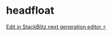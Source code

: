 # headfloat

[Edit in StackBlitz next generation editor ⚡️](https://stackblitz.com/~/github.com/thomhdnk/headfloat)